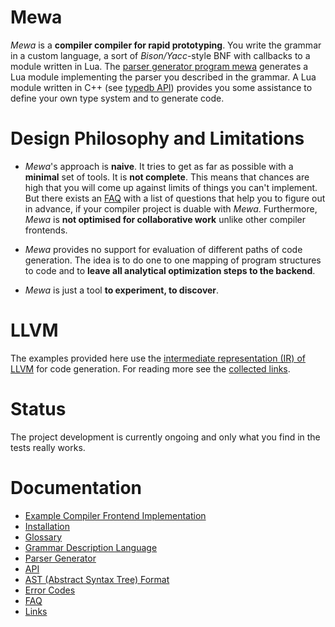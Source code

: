 # Mewa
_Mewa_ is a **compiler compiler for rapid prototyping**. You write the grammar in a custom language, a sort of _Bison/Yacc_-style BNF with callbacks to a module written in Lua. The [parser generator program mewa](doc/program_mewa.pdf) generates a Lua module implementing the parser you described in the grammar.
A Lua module written in C++ (see [typedb API](doc/typedb.md)) provides you some assistance to define your own type system and to generate code.

# Design Philosophy and Limitations
 - _Mewa_'s approach is **naive**. It tries to get as far as possible with a **minimal** set of tools.
It is **not complete**. This means that chances are high that you will come up against limits of things you can't implement. But there exists an [FAQ](doc/faq.md) with a list of questions that help you to figure out in advance, if your compiler project is duable with _Mewa_.
Furthermore, _Mewa_ is **not optimised for collaborative work** unlike other compiler frontends.

 - _Mewa_ provides no support for evaluation of different paths of code generation.
The idea is to do one to one mapping of program structures to code and to **leave all analytical optimization steps to the backend**.

 - _Mewa_ is just a tool **to experiment, to discover**.

# LLVM
The examples provided here use the [intermediate representation (IR) of LLVM](https://llvm.org/docs/LangRef.html) for code generation. 
For reading more see the [collected links](doc/links.md).

# Status
The project development is currently ongoing and only what you find in the tests really works.

# Documentation
* [Example Compiler Frontend Implementation](doc/example_compiler.md)
* [Installation](INSTALL.Ubuntu.md)
* [Glossary](doc/glossary.md)
* [Grammar Description Language](doc/grammar.md)
* [Parser Generator](doc/program_mewa.pdf)
* [API](doc/libmewa.md)
* [AST (Abstract Syntax Tree) Format](doc/ast.md)
* [Error Codes](doc/errorcodes.md)
* [FAQ](doc/faq.md)
* [Links](doc/links.md)

